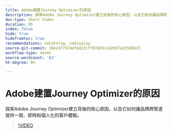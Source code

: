 ```yaml
---
title: Adobe建置Journey Optimizer的原因
description: 探索Adobe Journey Optimizer建立背後的核心原因，以及它如何讓品牌跨管道提供一致、即時和個人化的客戶體驗。
doc-type: Short Video
duration: 85
index: false
hide: true
hidefromtoc: true
recommendations: noCatalog, noDisplay
source-git-commit: 28e2477974df6d22cff87eb9c242657e23569b15
workflow-type: tm+mt
source-wordcount: '62'
ht-degree: 0%

---
```



# Adobe建置Journey Optimizer的原因

探索Adobe Journey Optimizer建立背後的核心原因，以及它如何讓品牌跨管道提供一致、即時和個人化的客戶體驗。

<!-- 62_S520_3442520_84_why-adobe-built-journey-optimizer -->
>[!VIDEO](https://video.tv.adobe.com/v/3458179/?learn=on&enablevpops=true)
